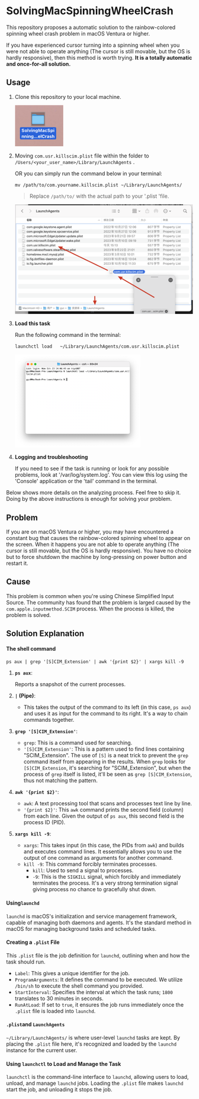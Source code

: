 # SolvingMacSpinningWheelCrash

This repository proposes a automatic solution to the rainbow-colored spinning wheel crash problem in macOS Ventura or higher.

If you have experienced cursor turning into a spinning wheel when you were not able to operate anything (The cursor is still movable, but the OS is hardly responsive), then this method is worth trying. **It is a totally automatic and once-for-all solution.** 

## Usage

1. Clone this repository to your local machine.

   <img src="README.assets/image-20231023154428266.png" alt="image-20231023154428266" style="zoom:50%;" />

2. Moving `com.usr.killscim.plist` file within the folder to `/Users/<your_user_name>/Library/LaunchAgents` .

   OR you can simply run the command below in your terminal:

   ```
   mv /path/to/com.yourname.killscim.plist ~/Library/LaunchAgents/
   ```

   > Replace `/path/to/` with the actual path to your '.plist 'file.

   ![image-20231023154631343](README.assets/image-20231023154631343.png)

3. **Load this task**

   Run the following command in the terminal:

   ```bash
   launchctl load 	~/Library/LaunchAgents/com.usr.killscim.plist
   ```

   <img src="README.assets/image-20231023170114059.png" alt="image-20231023170114059" style="zoom:33%;" />

4. **Logging and troubleshooting**

   If you need to see if the task is running or look for any possible problems, look at '/var/log/system.log'. You can view this log using the 'Console' application or the 'tail' command in the terminal.



Below shows more details on the analyzing process. Feel free to skip it. Doing by the above instructions is enough for solving your problem.

## Problem

If you are on macOS Ventura or higher, you may have encountered a constant bug that causes the rainbow-colored spinning wheel to appear on the screen. When it happens you are not able to operate anything (The cursor is still movable, but the OS is hardly responsive). You have no choice but to force shutdown the machine by long-pressing on power button and restart it.

## Cause

This problem is common when you're using Chinese Simplified Input Source. The community has found that the problem is larged caused by the `com.apple.inputmethod.SCIM` process. When the process is killed, the problem is solved. 

## Solution Explanation

#### **The shell command**

```
ps aux | grep '[S]CIM_Extension' | awk '{print $2}' | xargs kill -9
```

1. **`ps aux`**:
   
    Reports a snapshot of the current processes.
   
2. **`|` (Pipe)**:
   
   - This takes the output of the command to its left (in this case, `ps aux`) and uses it as input for the command to its right. It's a way to chain commands together.
   
3. **`grep '[S]CIM_Extension'`**:
   - `grep`: This is a command used for searching.
   - `'[S]CIM_Extension'`: This is a pattern used to find lines containing "SCIM_Extension". The use of `[S]` is a neat trick to prevent the `grep` command itself from appearing in the results. When `grep` looks for `[S]CIM_Extension`, it's searching for "SCIM_Extension", but when the process of `grep` itself is listed, it'll be seen as `grep [S]CIM_Extension`, thus not matching the pattern.

4. **`awk '{print $2}'`**:
   - `awk`: A text processing tool that scans and processes text line by line.
   - `'{print $2}'`: This `awk` command prints the second field (column) from each line. Given the output of `ps aux`, this second field is the process ID (PID).

5. **`xargs kill -9`**:
   
   - `xargs`: This takes input (in this case, the PIDs from `awk`) and builds and executes command lines. It essentially allows you to use the output of one command as arguments for another command.
   - `kill -9`: This command forcibly terminates processes. 
     - `kill`: Used to send a signal to processes.
     - `-9`: This is the `SIGKILL` signal, which forcibly and immediately terminates the process. It's a very strong termination signal giving process no chance to gracefully shut down.

#### **Using`launchd`**

`launchd` is macOS's initialization and service management framework, capable of managing both daemons and agents. It's the standard method in macOS for managing background tasks and scheduled tasks.

#### **Creating a `.plist` File**

This `.plist` file is the job definition for `launchd`, outlining when and how the task should run.

- `Label`: This gives a unique identifier for the job.
- `ProgramArguments`: It defines the command to be executed. We utilize `/bin/sh` to execute the shell command you provided.
- `StartInterval`: Specifies the interval at which the task runs; `1800` translates to 30 minutes in seconds.
- `RunAtLoad`: If set to `true`, it ensures the job runs immediately once the `.plist` file is loaded into `launchd`.

#### **`.plist`and `LaunchAgents`**

`~/Library/LaunchAgents/` is where user-level `launchd` tasks are kept. By placing the `.plist` file here, it's recognized and loaded by the `launchd` instance for the current user.

#### **Using `launchctl` to Load and Manage the Task**

`launchctl` is the command-line interface to `launchd`, allowing users to load, unload, and manage `launchd` jobs. Loading the `.plist` file makes `launchd` start the job, and unloading it stops the job.